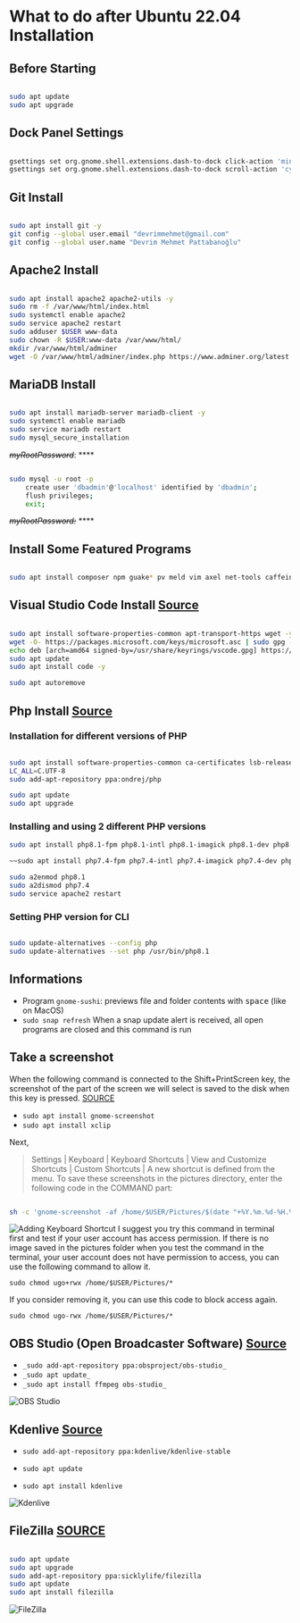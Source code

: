 # What to do after Ubuntu 22.04 Installation
## Before Starting
```BASH

sudo apt update
sudo apt upgrade

```
## Dock Panel Settings
```BASH

gsettings set org.gnome.shell.extensions.dash-to-dock click-action 'minimize'
gsettings set org.gnome.shell.extensions.dash-to-dock scroll-action 'cycle-windows'

```
## Git Install
```BASH

sudo apt install git -y
git config --global user.email "devrimmehmet@gmail.com"
git config --global user.name "Devrim Mehmet Pattabanoğlu"

```

## Apache2 Install
```BASH

sudo apt install apache2 apache2-utils -y
sudo rm -f /var/www/html/index.html
sudo systemctl enable apache2
sudo service apache2 restart
sudo adduser $USER www-data
sudo chown -R $USER:www-data /var/www/html/
mkdir /var/www/html/adminer
wget -O /var/www/html/adminer/index.php https://www.adminer.org/latest.php

```
## MariaDB Install
```BASH

sudo apt install mariadb-server mariadb-client -y
sudo systemctl enable mariadb
sudo service mariadb restart
sudo mysql_secure_installation

```

*~~myRootPassword~~*: ****

```BASH

sudo mysql -u root -p
    create user 'dbadmin'@'localhost' identified by 'dbadmin';
    flush privileges;
    exit;
```
*~~myRootPassword:~~* ****

## Install Some Featured Programs
```BASH

sudo apt install composer npm guake* pv meld vim axel net-tools caffein* vlc chromium-browser magic-wormhole gnome-sushi -y

```

## Visual Studio Code Install  [Source](https://linuxhint.com/install-visual-studio-code-ubuntu22-04/) 
```BASH

sudo apt install software-properties-common apt-transport-https wget -y
wget -O- https://packages.microsoft.com/keys/microsoft.asc | sudo gpg --dearmor | sudo tee /usr/share/keyrings/vscode.gpg
echo deb [arch=amd64 signed-by=/usr/share/keyrings/vscode.gpg] https://packages.microsoft.com/repos/vscode stable main | sudo tee /etc/apt/sources.list.d/vscode.list
sudo apt update
sudo apt install code -y

sudo apt autoremove

```

## Php Install  [Source](https://tecadmin.net/how-to-install-php-on-ubuntu-22-04/)

### Installation for different versions of PHP
```BASH

sudo apt install software-properties-common ca-certificates lsb-release apt-transport-https
LC_ALL=C.UTF-8
sudo add-apt-repository ppa:ondrej/php

sudo apt update
sudo apt upgrade

```

### Installing and using 2 different PHP versions

```BASH
sudo apt install php8.1-fpm php8.1-intl php8.1-imagick php8.1-dev php8.1-zip php8.1-curl php8.1-xmlrpc php8.1-sqlite3 php8.1-gd php8.1-mysql php8.1-mbstring php8.1-xml libapache2-mod-php8.1 -y

~~sudo apt install php7.4-fpm php7.4-intl php7.4-imagick php7.4-dev php7.4-zip php7.4-curl php7.4-xmlrpc php7.4-sqlite3 php7.4-gd php7.4-mysql php7.4-mbstring php7.4-xml libapache2-mod-php7.4 -y~~

sudo a2enmod php8.1
sudo a2dismod php7.4
sudo service apache2 restart

```

### Setting PHP version for CLI
```BASH

sudo update-alternatives --config php
sudo update-alternatives --set php /usr/bin/php8.1

```

## Informations

- Program  `gnome-sushi`: previews file and folder contents with <kbd>space</kbd> (like on MacOS)
 - `sudo snap refresh`  When a snap update alert is received, all open programs are closed and this command is run

## Take a screenshot
When the following command is connected to the Shift+PrintScreen key, the screenshot of the part of the screen we will select is saved to the disk when this key is pressed. [SOURCE](https://askubuntu.com/a/1405337)

- `sudo apt install gnome-screenshot`
- `sudo apt install xclip`


Next,
> Settings | Keyboard | Keyboard Shortcuts | View and Customize Shortcuts | Custom Shortcuts |
A new shortcut is defined from the menu. To save these screenshots in the pictures directory, enter the following code in the COMMAND part:

```BASH

sh -c 'gnome-screenshot -af /home/$USER/Pictures/$(date "+%Y.%m.%d-%H.%M.%S").png'


```
![Adding Keyboard Shortcut](https://raw.githubusercontent.com/devrimmehmet/Ubuntu/main/Images/Take-a-screenshot.png)
I suggest you try this command in terminal first and test if your user account has access permission. If there is no image saved in the pictures folder when you test the command in the terminal, your user account does not have permission to access, you can use the following command to allow it.

`sudo chmod ugo+rwx /home/$USER/Pictures/*`

If you consider removing it, you can use this code to block access again.

`sudo chmod ugo-rwx /home/$USER/Pictures/*`

## OBS Studio (Open Broadcaster Software) [Source](https://obsproject.com/download#linux)

- `_sudo add-apt-repository ppa:obsproject/obs-studio_`
- `_sudo apt update_`
- `_sudo apt install ffmpeg obs-studio_`

![OBS Studio](https://raw.githubusercontent.com/devrimmehmet/Ubuntu/main/Images/OBS.png)

## Kdenlive [Source](https://launchpad.net/~kdenlive/+archive/ubuntu/kdenlive-stable)

- `sudo add-apt-repository ppa:kdenlive/kdenlive-stable`
- `sudo apt update`

- `sudo apt install kdenlive`

![Kdenlive](https://raw.githubusercontent.com/devrimmehmet/Ubuntu/main/Images/Kdenlive.png)
## FileZilla [SOURCE](https://websetnet.net/tr/how-to-install-filezilla-on-ubuntu-20-10-transfer-files/)

```BASH

sudo apt update 
sudo apt upgrade
sudo add-apt-repository ppa:sicklylife/filezilla
sudo apt update 
sudo apt install filezilla

```

![FileZilla](https://raw.githubusercontent.com/devrimmehmet/Ubuntu/main/Images/filezilla.png)


